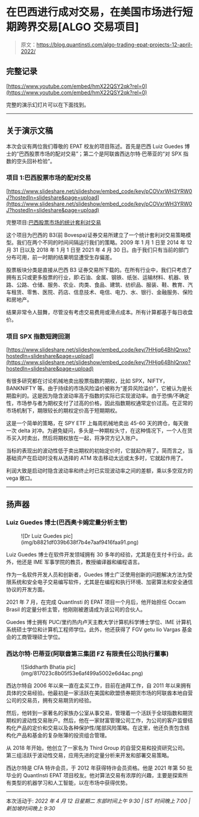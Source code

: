 # 在巴西进行成对交易，在美国市场进行短期跨界交易[ALGO 交易项目]

> 原文：<https://blog.quantinsti.com/algo-trading-epat-projects-12-april-2022/>

## 完整记录

[https://www.youtube.com/embed/hmX22QSY2qk?rel=0](https://www.youtube.com/embed/hmX22QSY2qk?rel=0)

完整的演示幻灯片可以在下面找到。

* * *

## 关于演示文稿

本次会议有两位我们尊敬的 EPAT 校友的项目陈述。首先是巴西 Luiz Guedes 博士的“巴西股票市场的配对交易”；第二个是阿联酋西达尔特·巴蒂亚的“对 SPX 指数的空头回补检验”。

### 项目 1:巴西股票市场的配对交易

[https://www.slideshare.net/slideshow/embed_code/key/pCOVxrWH3YRW0J?hostedIn=slideshare&page=upload](https://www.slideshare.net/slideshow/embed_code/key/pCOVxrWH3YRW0J?hostedIn=slideshare&page=upload)

完整项目:[巴西股票市场的统计套利对交易](/statistical-arbitrage-pair-trading-brazil-stock-market-project-luiz-guedes/)

这个项目为巴西的 B3(前 Bovespa)证券交易所建立了一个统计套利对交易策略模型。我们在两个不同的时间间隔运行我们的策略。2009 年 1 月 1 日至 2014 年 12 月 31 日以及 2018 年 1 月 1 日至 2021 年 4 月 30 日。由于我们只有当前的部门分布可用，前一时期的结果明显遭受生存偏差。

股票板块分类是直接从巴西 B3 证券交易所下载的。在所有行业中，我们只考虑了拥有五只或更多股票的行业，即:石油、金属、钢铁、纸张、运输材料、机器、铁路、公路、仓储、服务、农业、肉类、食品、建筑、纺织品、服装、鞋、教育、汽车租赁、零售、医院、药店、信息技术、电信、电力、水、银行、金融服务、保险和房地产。

结果非常令人鼓舞，尽管没有考虑交易费用或滑点成本。所有计算都基于每日收盘价。

### 项目 SPX 指数短跨回测

[https://www.slideshare.net/slideshow/embed_code/key/7HHjq64BhIQnxo?hostedIn=slideshare&page=upload](https://www.slideshare.net/slideshow/embed_code/key/7HHjq64BhIQnxo?hostedIn=slideshare&page=upload)

有很多研究都在讨论机械地卖出股票指数的期权，比如 SPX，NIFTY，BANKNIFTY 等。由于持续的市场风险溢价被称为“差异风险溢价”，它被认为是长期盈利的。这是因为隐含波动率高于指数的实际已实现波动率。由于恐惧/不确定性，市场参与者为期权支付了过高的价格，因此指数期权通常定价过高。在正常的市场机制下，期限较长的期权定价高于短期期权。

这是一个简单的策略，在 SPY ETF 上每周机械地卖出 45-60 天的跨仓，每天做一次 delta 对冲。为避免疑问，多头是一种期权头寸，在这种情况下，一个人在货币买入时卖出，然后将期权放在一起，将净贷方记入账户。

当标的表现出的波动性低于卖出期权的初始定价时，它就起作用了。简而言之，当基础资产在启动时没有从选择的 ATM 攻击移动太远或太多时，它就起作用了。

利润大致是启动时隐含波动率和终止时已实现波动率之间的差额，乘以多空双方的 vega 敞口。

* * *

## 扬声器

### Luiz Guedes 博士(巴西奥卡姆定量分析主管)

<figure class="kg-card kg-image-card">![Dr Luiz Guedes pic](img/b8821df039b638f7b4e7aaf9416faa91.png)</figure>

Luiz Guedes 博士在软件开发领域拥有 30 多年的经验，尤其是在支付卡行业。此外，他还是 IME 军事学院的教员，教授编译器和编程语言。

作为一名软件开发人员和创新者，Guedes 博士广泛使用创新的问题解决方法为受限系统和安全电子交易编写软件，尤其是在编程和执行环境、加密算法和安全通信协议的开发方面。

2021 年 7 月，在完成 QuantInsti 的 EPAT 项目一个月后，他开始担任 Occam Brasil 的定量分析主管，他刚刚被邀请成为该公司的合伙人。

Guedes 博士拥有 PUC/里约热内卢天主教大学计算机科学博士学位、IME 计算机系统硕士学位和计算机工程师学位。此外，他还获得了 FGV getu lio Vargas 基金会的工商管理硕士学位。

### 西达尔特·巴蒂亚(阿联酋第三集团 FZ 有限责任公司执行董事)

<figure class="kg-card kg-image-card">![Siddharth Bhatia pic](img/817023c8b05f53e6af499a5002e6d4ac.png)</figure>

西达尔特自 2006 年以来一直在孟买工作，目前在迪拜工作，自 2011 年以来拥有具体的交易经验。他最初是一家活跃在美国和欧盟债券期货市场的阿联酋本地自营公司的交易员，拥有交易期货的经验。

然后，他转到一家著名的家族办公室从事交易，管理着一个活跃于全球指数和期货期权的波动性交易账户。然后，他在一家财富管理公司工作，为公司的客户监督结构化产品的定价和交易以及各种保护性/尾部风险策略。在这里，他还负责包含结构化产品和基金的复杂账簿的投资组合管理。

从 2018 年开始，他创立了一家名为 Third Group 的自营交易和投资研究公司。第三组活跃于波动性交易，应用先进的定量分析来开发和部署交易策略。

西达尔特是 CFA 特许会员，于 2012 年获得特许会员资格。他是 2021 年第 50 批毕业的 QuantInsti EPAT 项目校友。他对算法交易有浓厚的兴趣，主要是探索所有类型的机器学习和人工智能，以在市场中获得优势。

* * *

本次活动于:
*2022 年 4 月 12 日星期二
东部时间上午 9:30 | IST 时间晚上 7:00 |新加坡时间晚上 9:30*